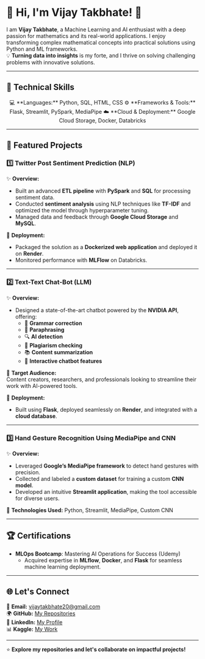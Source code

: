 # 🌟 Hi, I'm Vijay Takbhate! 👋  

I am **Vijay Takbhate**, a Machine Learning and AI enthusiast with a deep passion for mathematics and its real-world applications. I enjoy transforming complex mathematical concepts into practical solutions using Python and ML frameworks.  
💡 **Turning data into insights** is my forte, and I thrive on solving challenging problems with innovative solutions.  

---

## 🔧 **Technical Skills**  
<div align="center">  
💻 **Languages:** Python, SQL, HTML, CSS  
⚙️ **Frameworks & Tools:** Flask, Streamlit, PySpark, MediaPipe  
☁️ **Cloud & Deployment:** Google Cloud Storage, Docker, Databricks  
</div>  

---

## 🚀 **Featured Projects**  
### **1️⃣ Twitter Post Sentiment Prediction (NLP)**  
✨ **Overview:**  
- Built an advanced **ETL pipeline** with **PySpark** and **SQL** for processing sentiment data.  
- Conducted **sentiment analysis** using NLP techniques like **TF-IDF** and optimized the model through hyperparameter tuning.  
- Managed data and feedback through **Google Cloud Storage** and **MySQL**.  

🚀 **Deployment:**  
- Packaged the solution as a **Dockerized web application** and deployed it on **Render**.  
- Monitored performance with **MLFlow** on Databricks.  

---

### **2️⃣ Text-Text Chat-Bot (LLM)**  
✨ **Overview:**  
- Designed a state-of-the-art chatbot powered by the **NVIDIA API**, offering:  
  - 📝 **Grammar correction**  
  - 🔄 **Paraphrasing**  
  - 🔍 **AI detection**  
  - 📜 **Plagiarism checking**  
  - 📚 **Content summarization**  
  - 🤖 **Interactive chatbot features**  

🎯 **Target Audience:**  
Content creators, researchers, and professionals looking to streamline their work with AI-powered tools.  

🚀 **Deployment:**  
- Built using **Flask**, deployed seamlessly on **Render**, and integrated with a **cloud database**.  

---

### **3️⃣ Hand Gesture Recognition Using MediaPipe and CNN**  
✨ **Overview:**  
- Leveraged **Google’s MediaPipe framework** to detect hand gestures with precision.  
- Collected and labeled a **custom dataset** for training a custom **CNN model**.  
- Developed an intuitive **Streamlit application**, making the tool accessible for diverse users.  

🎯 **Technologies Used:** Python, Streamlit, MediaPipe, Custom CNN  

---

## 🏆 **Certifications**  
- **MLOps Bootcamp**: Mastering AI Operations for Success (Udemy)  
  - Acquired expertise in **MLflow**, **Docker**, and **Flask** for seamless machine learning deployment.  

---

## 🌐 **Let's Connect**  
📧 **Email:** [vijaytakbhate20@gmail.com](mailto:vijaytakbhate20@gmail.com)  
🌍 **GitHub:** [My Repositories](https://github.com)  
💼 **LinkedIn:** [My Profile](https://linkedin.com)  
📊 **Kaggle:** [My Work](https://kaggle.com)  

---

⭐️ **Explore my repositories and let's collaborate on impactful projects!**
